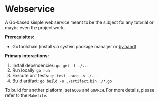 Webservice
==========

A Go-based simple web service meant to be the subject for any tutorial
or maybe even the project work.


__Prerequisites:__

* Go toolchain (install via system package manager or [by hand](https://go.dev/doc/install))


__Primary interactions:__

1. Install dependencies: `go get -t ./...`
2. Run locally: `go run .`
3. Execute unit tests: `go test -race -v ./...`
4. Build artifact: `go build -o ./artifact.bin ./*.go`

To build for another platform, set `GOOS` and `GOARCH`. For more details,
please refer to the `Makefile`.

